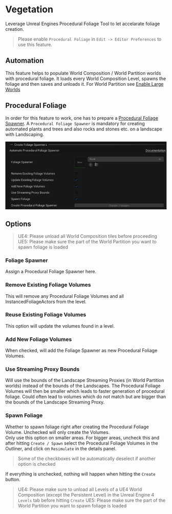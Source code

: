 # Vegetation

Leverage Unreal Engines Procedural Foliage Tool to let accelarate foliage creation.  
> Please enable `Procedural Foliage` in `Edit -> Editor Preferences` to use this feature.

## Automation

This feature helps to populate World Composition / World Partition worlds with procedural foliage. It loads every World Composition Level, spawns the foliage and then saves and unloads it. For World Partition see [Enable Large Worlds](settings.md?id=enable-large-worlds)

## Procedural Foliage

In order for this feature to work, one has to prepare a [Procedural Foliage Spawner](https://docs.unrealengine.com/en-US/BuildingWorlds/OpenWorldTools/ProceduralFoliage/QuickStart/index.html). A `Procedural Foliage Spawner` is mandatory for creating automated plants and trees and also rocks and stones etc. on a landscape with Landscaping.

![Open World Automation](_media/ue5_landscaping_openworld.jpg)

## Options

> UE4: Please unload all World Composition tiles before proceeding
> UE5: Please make sure the part of the World Partition you want to spawn foliage is loaded

### Foliage Spawner

Assign a Procedural Foliage Spawner here.

### Remove Existing Foliage Volumes

This will remove any Procedural Foliage Volumes and all InstancedFoliageActors from the level.

### Reuse Existing Foliage Volumes

This option will update the volumes found in a level.

### Add New Foliage Volumes

When checked, will add the Foliage Spawner as new Procedural Foliage Volumes.

### Use Streaming Proxy Bounds

Will use the bounds of the Landscape Streaming Proxies (in World Partition worlds) instead of the bounds of the Landscapes. The Procedural Foliage Volumes will then be smaller which leads to faster generation of procedural foliage. Could often lead to volumes which do not match but are bigger than the bounds of the Landscape Streaming Proxy.

### Spawn Foliage

Whether to spawn foliage right after creating the Procedural Foliage Volume. Unchecked will only create the Volumes.  
Only use this option on smaller areas. For bigger areas, uncheck this and after hitting `Create / Spawn` select the Procedural Foliage Volumes in the Outliner, and click on `Resimulate` in the details panel.  

> Some of the checkboxes will be automatically deselect if another option is checked  

If everything is unchecked, nothing will happen when hitting the `Create` button.

> UE4: Please make sure to unload all Levels of a UE4 World Composition (except the Persistent Level) in the Unreal Engine 4 `Levels` tab before hitting `Create`
> UE5: Please make sure the part of the World Partition you want to spawn foliage is loaded
